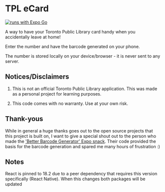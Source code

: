 # TPL eCard

[![runs with Expo Go](https://img.shields.io/badge/Runs%20with%20Expo%20Go-4630EB.svg?style=flat-square&logo=EXPO&labelColor=f3f3f3&logoColor=000)](https://expo.dev/client)

A way to have your Toronto Public Library card handy when you accidentally leave at home!

Enter the number and have the barcode generated on your phone.

The number is stored locally on your device/browser - it is never sent to any server.

## Notices/Disclaimers

1. This is not an official Toronto Public Library application. This was made as a personal project for learning purposes.

2. This code comes with no warranty. Use at your own risk.

## Thank-yous

While in general a huge thanks goes out to the open source projects that this project is built on, I want to give a special shout out to the person who made the ['Better Barcode Generator' Expo snack](https://snack.expo.dev/@wodin/better-barcode-generator). Their code provided the basis for the barcode generation and spared me many hours of frustration :)

## Notes

React is pinned to 18.2 due to a peer dependency that requires this version specifically (React Native). When this changes both packages will be updated
